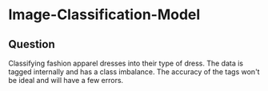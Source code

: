# Image-Classification-Model

## Question
Classifying fashion apparel dresses into their type of dress. The data is tagged internally and has a class imbalance. The accuracy of the tags won't be ideal and will have a few errors.
